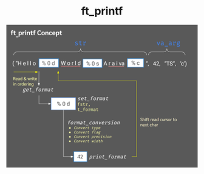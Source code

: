 <div align=center>
<h1 align=center>ft_printf</h1>
   <img src="https://raw.githubusercontent.com/viruskizz/viruskizz-myutils/main/printf_concept_dark.png" />
</div>
